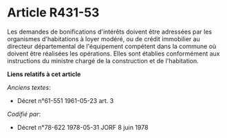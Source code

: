 # Article R431-53

Les demandes de bonifications d'intérêts doivent être adressées par les organismes d'habitations à loyer modéré, ou de crédit
immobilier au directeur départemental de l'équipement compétent dans la commune où doivent être réalisées les opérations.
Elles sont établies conformément aux instructions du ministre chargé de la construction et de l'habitation.

**Liens relatifs à cet article**

_Anciens textes_:

  - Décret n°61-551 1961-05-23 art. 3

_Codifié par_:

  - Décret n°78-622 1978-05-31 JORF 8 juin 1978
